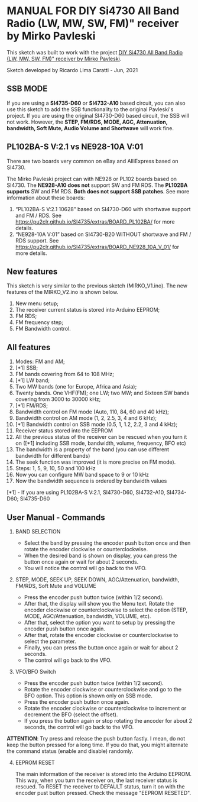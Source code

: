 # MANUAL FOR DIY Si4730 All Band Radio (LW, MW, SW, FM)" receiver by Mirko Pavleski

This sketch was built to work with the project [DIY Si4730 All Band Radio (LW, MW, SW, FM)" receiver by Mirko Pavleski](Thttps://create.arduino.cc/projecthub/mircemk/diy-si4730-all-band-radio-lw-mw-sw-fm-1894d9). 

Sketch developed by Ricardo Lima Caratti - Jun, 2021

## SSB MODE

If you are using a __SI4735-D60__ or __SI4732-A10__ based circuit, you can also use this sketch to add the SSB functionality  to the original Pavleski's project. If you are using the original SI4730-D60 based circuit, the SSB will not work. However, the __STEP, FM/RDS, MODE, AGC, Attenuation, bandwidth, Soft Mute, Audio Volume and Shortwave__ will work fine. 

## PL102BA-S V:2.1 vs NE928-10A V:01

There are two boards very common on eBay and AlliExpress based on SI4730.

The Mirko Pavleski project can with  NE928 or PL102 boards based on SI4730.  The __NE928-A10 does not__ support SW and FM RDS. The __PL102BA supports__ SW and FM RDS. __Both does not support SSB patches__. See more information about these boards: 

1. “PL102BA-S V:2.1 10628” based on SI4730-D60 with shortwave support and FM / RDS. 
   See https://pu2clr.github.io/SI4735/extras/BOARD_PL102BA/ for more details.
2. “NE928-10A V:01” based on SI4730-B20 WITHOUT shortwave and FM / RDS support. 
   See https://pu2clr.github.io/SI4735/extras/BOARD_NE928_10A_V_01/ for more details. 


## New features

This sketch is very similar to the previous sketch (MIRKO_V1.ino). The new features of the MIRKO_V2.ino is shown below.


1. New menu setup;
2. The receiver current status is stored into Arduino EEPROM;
3. FM RDS;
4. FM frequency step;
5. FM Bandwidth control.

## All features 

1. Modes: FM and AM; 
2. [*1] SSB; 
3. FM bands covering from 64 to 108 MHz;
4. [*1] LW band; 
5. Two MW bands (one for Europe, Africa and Asia);
6. Twenty bands. One VHF(FM); one LW; two MW; and Sixteen SW bands covering from 3000 to 30000 kHz;
7. [*1] FM/RDS; 
8. Bandwidth control on FM mode (Auto, 110, 84, 60 and 40 kHz);
9. Bandwidth control on AM mode (1, 2, 2.5, 3, 4 and 6 kHz);
10. [*1] Bandwidth control on SSB mode (0.5, 1, 1.2, 2.2, 3 and 4 kHz);
11. Receiver status stored into the EEPROM
12. All the previous status of the receiver can be rescued when you turn it on ([*1] including SSB mode, bandwidth, volume, frequency, BFO etc)
13. The bandwidth is a property of the band (you can use different bandwidth for different bands)
14. The seek function was improved (it is more precise on FM mode). 
15. Steps: 1, 5, 9, 10, 50 and 100 kHz
16. Now you can configure MW band space to 9 or 10 kHz
17. Now the bandwidth sequence is ordered by bandwidth values

[*1] - If you are using PL102BA-S V:2.1, SI4730-D60, SI4732-A10,  SI4734-D60; SI4735-D60


## User Manual - Commands

1. BAND SELECTION

   * Select the band by pressing the encoder push button once and then rotate the encoder clockwise or counterclockwise.
   * When the desired band is shown on display, you  can press the button once again or wait for about 2 seconds. 
   * You will notice the control will go back to the VFO.

2. STEP, MODE, SEEK UP, SEEK DOWN, AGC/Attenuation, bandwidth, FM/RDS, Soft Mute and VOLUME

     * Press the encoder push button twice (within 1/2 second).
     * After that, the display will show you the Menu text. Rotate the encoder clockwise or counterclockwise to select the option (STEP, MODE, AGC/Attenuation, bandwidth, VOLUME, etc). 
     * After that, select the option you want to setup by pressing the encoder push button once again. 
     * After that, rotate the encoder clockwise or counterclockwise to select the parameter.
     * Finally, you can press the button once again or wait for about 2 seconds. 
     * The control will go back to the VFO.  

3. VFO/BFO Switch 

    * Press the encoder push button twice (within 1/2 second).
    * Rotate the encoder clockwise or counterclockwise and go to the BFO option. This option is shown only on SSB mode. 
    * Press the encoder push button once again. 
    * Rotate the encoder clockwise or counterclockwise to increment or decrement the BFO (select the offset).
    * If you press the button again or stop rotating the ancoder for about 2 seconds, the control will go back to the VFO. 

__ATTENTION__: Try press and release the push button fastly. I mean, do not keep the button pressed for a long time. If you do that, you might alternate the command status (enable and disable) randomly. 

4. EEPROM RESET

   The main information of the receiver is stored into the Arduino EEPROM. This way, when you turn the receiver on, the last receiver status is rescued. To RESET the receiver to DEFAULT status, turn it on with the encoder pust button pressed. Check the message "EEPROM RESETED". 



